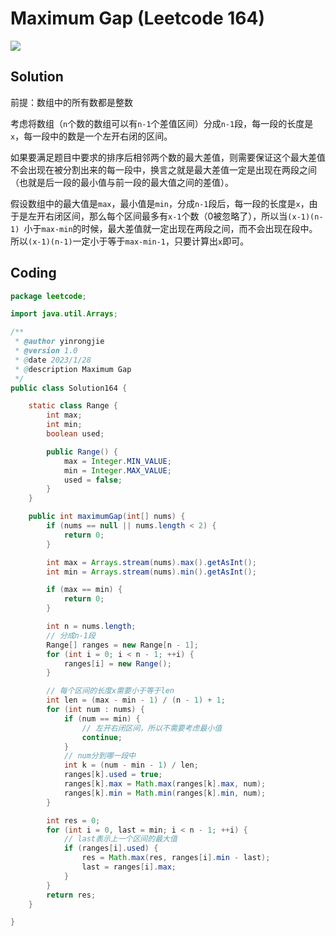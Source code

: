 # Maximum Gap (Leetcode 164)
![](https://yin-typora.oss-cn-beijing.aliyuncs.com/idea/2023-01-28-3Zt6Y5.png)

## Solution
前提：数组中的所有数都是整数

考虑将数组（`n`个数的数组可以有`n-1`个差值区间）分成`n-1`段，每一段的长度是`x`，每一段中的数是一个左开右闭的区间。

如果要满足题目中要求的排序后相邻两个数的最大差值，则需要保证这个最大差值不会出现在被分割出来的每一段中，换言之就是最大差值一定是出现在两段之间（也就是后一段的最小值与前一段的最大值之间的差值）。

假设数组中的最大值是`max`，最小值是`min`，分成`n-1`段后，每一段的长度是`x`，由于是左开右闭区间，那么每个区间最多有`x-1`个数（0被忽略了），所以当`(x-1)(n-1)
`小于`max-min`的时候，最大差值就一定出现在两段之间，而不会出现在段中。所以`(x-1)(n-1)`一定小于等于`max-min-1`，只要计算出`x`即可。

## Coding
```java
package leetcode;

import java.util.Arrays;

/**
 * @author yinrongjie
 * @version 1.0
 * @date 2023/1/28
 * @description Maximum Gap
 */
public class Solution164 {

    static class Range {
        int max;
        int min;
        boolean used;

        public Range() {
            max = Integer.MIN_VALUE;
            min = Integer.MAX_VALUE;
            used = false;
        }
    }

    public int maximumGap(int[] nums) {
        if (nums == null || nums.length < 2) {
            return 0;
        }

        int max = Arrays.stream(nums).max().getAsInt();
        int min = Arrays.stream(nums).min().getAsInt();

        if (max == min) {
            return 0;
        }

        int n = nums.length;
        // 分成n-1段
        Range[] ranges = new Range[n - 1];
        for (int i = 0; i < n - 1; ++i) {
            ranges[i] = new Range();
        }

        // 每个区间的长度x需要小于等于len
        int len = (max - min - 1) / (n - 1) + 1;
        for (int num : nums) {
            if (num == min) {
                // 左开右闭区间，所以不需要考虑最小值
                continue;
            }
            // num分到哪一段中
            int k = (num - min - 1) / len;
            ranges[k].used = true;
            ranges[k].max = Math.max(ranges[k].max, num);
            ranges[k].min = Math.min(ranges[k].min, num);
        }

        int res = 0;
        for (int i = 0, last = min; i < n - 1; ++i) {
            // last表示上一个区间的最大值
            if (ranges[i].used) {
                res = Math.max(res, ranges[i].min - last);
                last = ranges[i].max;
            }
        }
        return res;
    }

}

```